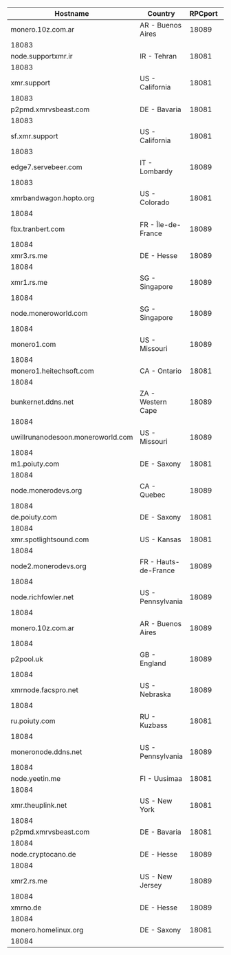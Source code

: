 Hostname | Country | RPCport | P2Pport
--- | --- | --- | ---
monero.10z.com.ar | AR - Buenos Aires | 18089
 | 18083
node.supportxmr.ir | IR - Tehran | 18081
 | 18083
xmr.support | US - California | 18081
 | 18083
p2pmd.xmrvsbeast.com | DE - Bavaria | 18081
 | 18083
sf.xmr.support | US - California | 18081
 | 18083
edge7.servebeer.com | IT - Lombardy | 18089
 | 18083
xmrbandwagon.hopto.org | US - Colorado | 18081
 | 18084
fbx.tranbert.com | FR - Île-de-France | 18089
 | 18084
xmr3.rs.me | DE - Hesse | 18089
 | 18084
xmr1.rs.me | SG - Singapore | 18089
 | 18084
node.moneroworld.com | SG - Singapore | 18089
 | 18084
monero1.com | US - Missouri | 18089
 | 18084
monero1.heitechsoft.com | CA - Ontario | 18081
 | 18084
bunkernet.ddns.net | ZA - Western Cape | 18089
 | 18084
uwillrunanodesoon.moneroworld.com | US - Missouri | 18089
 | 18084
m1.poiuty.com | DE - Saxony | 18081
 | 18084
node.monerodevs.org | CA - Quebec | 18089
 | 18084
de.poiuty.com | DE - Saxony | 18081
 | 18084
xmr.spotlightsound.com | US - Kansas | 18081
 | 18084
node2.monerodevs.org | FR - Hauts-de-France | 18089
 | 18084
node.richfowler.net | US - Pennsylvania | 18089
 | 18084
monero.10z.com.ar | AR - Buenos Aires | 18089
 | 18084
p2pool.uk | GB - England | 18089
 | 18084
xmrnode.facspro.net | US - Nebraska | 18089
 | 18084
ru.poiuty.com | RU - Kuzbass | 18081
 | 18084
moneronode.ddns.net | US - Pennsylvania | 18089
 | 18084
node.yeetin.me | FI - Uusimaa | 18081
 | 18084
xmr.theuplink.net | US - New York | 18081
 | 18084
p2pmd.xmrvsbeast.com | DE - Bavaria | 18081
 | 18084
node.cryptocano.de | DE - Hesse | 18089
 | 18084
xmr2.rs.me | US - New Jersey | 18089
 | 18084
xmrno.de | DE - Hesse | 18089
 | 18084
monero.homelinux.org | DE - Saxony | 18081
 | 18084
